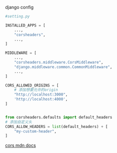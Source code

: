 django config
```python
#setting.py

INSTALLED_APPS = [
    ...,
    "corsheaders",
    ...,
]

MIDDLEWARE = [
    ...,
    "corsheaders.middleware.CorsMiddleware",
    "django.middleware.common.CommonMiddleware",
    ...,
]

CORS_ALLOWED_ORIGINS = [
    # 添加想要允许的origin
    "http://localhost:3000",
    'http://localhost:4000',
]


from corsheaders.defaults import default_headers
# 添加自定义头
CORS_ALLOW_HEADERS = list(default_headers) + [
    "my-custom-header",
]

```

[cors mdn docs](https://developer.mozilla.org/en-US/docs/Web/HTTP/CORS)